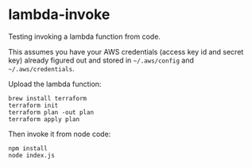 # lambda-invoke
Testing invoking a lambda function from code.

This assumes you have your AWS credentials (access key id and secret key) already figured out and stored in `~/.aws/config` and
`~/.aws/credentials`.

Upload the lambda function:
```
brew install terraform
terraform init
terraform plan -out plan
terraform apply plan
```
Then invoke it from node code:
```
npm install
node index.js
```
